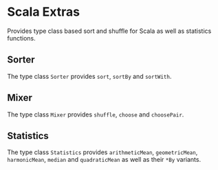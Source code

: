 Scala Extras
============

Provides type class based sort and shuffle for Scala as well as statistics functions.

Sorter
------

The type class `Sorter` provides `sort`, `sortBy` and `sortWith`.

Mixer
-----

The type class `Mixer` provides `shuffle`, `choose` and `choosePair`.

Statistics
----------

The type class `Statistics` provides `arithmeticMean`, `geometricMean`, `harmonicMean`, `median` and
`quadraticMean` as well as their `*By` variants.

